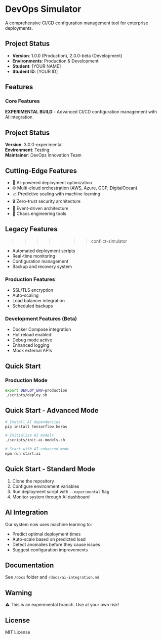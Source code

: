 # DevOps Simulator

A comprehensive CI/CD configuration management tool for enterprise deployments.

## Project Status

- **Version**: 1.0.0 (Production), 2.0.0-beta (Development)
- **Environments**: Production & Development
- **Student**: [YOUR NAME]
- **Student ID**: [YOUR ID]

## Features

### Core Features

**EXPERIMENTAL BUILD** - Advanced CI/CD configuration management with AI integration.

## Project Status

**Version**: 3.0.0-experimental  
**Environment**: Testing  
**Maintainer**: DevOps Innovation Team

## Cutting-Edge Features

- 🤖 AI-powered deployment optimization
- 🌐 Multi-cloud orchestration (AWS, Azure, GCP, DigitalOcean)
- 📈 Predictive scaling with machine learning
- 🔒 Zero-trust security architecture
- 🌊 Event-driven architecture
- 🎯 Chaos engineering tools

## Legacy Features

> > > > > > > conflict-simulator

- Automated deployment scripts
- Real-time monitoring
- Configuration management
- Backup and recovery system

### Production Features

- SSL/TLS encryption
- Auto-scaling
- Load balancer integration
- Scheduled backups

### Development Features (Beta)

- Docker Compose integration
- Hot reload enabled
- Debug mode active
- Enhanced logging
- Mock external APIs

## Quick Start

### Production Mode

```bash
export DEPLOY_ENV=production
./scripts/deploy.sh
```

## Quick Start - Advanced Mode

```bash
# Install AI dependencies
pip install tensorflow keras

# Initialize AI models
./scripts/init-ai-models.sh

# Start with AI-enhanced mode
npm run start:ai
```

## Quick Start - Standard Mode

1. Clone the repository
2. Configure environment variables
3. Run deployment script with `--experimental` flag
4. Monitor system through AI dashboard

## AI Integration

Our system now uses machine learning to:

- Predict optimal deployment times
- Auto-scale based on predicted load
- Detect anomalies before they cause issues
- Suggest configuration improvements

## Documentation

See `/docs` folder and `/docs/ai-integration.md`

## Warning

⚠️ This is an experimental branch. Use at your own risk!

## License

MIT License
